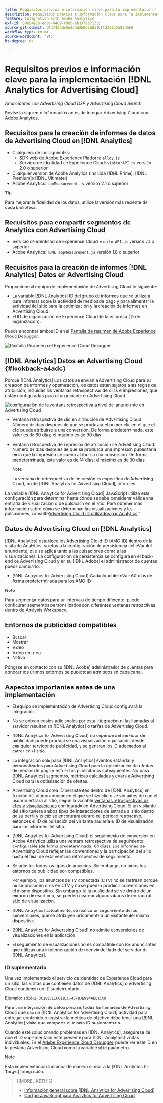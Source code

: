 ```yaml
---
title: Requisitos previos e información clave para la implementación [!DNL Analytics for Advertising Cloud]
description: Requisitos previos e información clave para la implementación [!DNL Analytics for Advertising Cloud]
feature: Integration with Adobe Analytics
exl-id: 08e54e2b-ed9b-4489-8de5-ab1379b7133c
source-git-commit: d4d743ade0e2dad2b967b8316ff2261d0a82d5b0
workflow-type: tm+mt
source-wordcount: '845'
ht-degree: 0%

---
```


# Requisitos previos e información clave para la implementación [!DNL Analytics for Advertising Cloud]

*Anunciantes con Advertising Cloud DSP y Advertising Cloud Search*

Revise la siguiente información antes de integrar Advertising Cloud con Adobe Analytics.

## Requisitos para la creación de informes de datos de Advertising Cloud en [!DNL Analytics]

* Cualquiera de los siguientes:
   * SDK web de Adobe Experience Platform: `alloy.js`
   * Servicio de identidad de Experience Cloud: `visitorAPI.js` versión 2.0 o superior
* Cualquier versión de Adobe Analytics (incluida [!DNL Prime], [!DNL Premium]o [!DNL Ultimate])
* Adobe Analytics: `appMeasurement.js` versión 2.1 o superior

>[!TIP]
>
>Para mejorar la fidelidad de los datos, utilice la versión más reciente de cada biblioteca.

## Requisitos para compartir segmentos de Analytics con Advertising Cloud

* Servicio de identidad de Experience Cloud: `visitorAPI.js` versión 2.1 o superior
* Adobe Analytics: `!DNL appMeasurement.js` versión 1.8 o superior

## Requisitos para la creación de informes [!DNL Analytics] Datos en Advertising Cloud

Proporcione al equipo de implementación de Advertising Cloud lo siguiente:

* La variable [!DNL Analytics] ID del grupo de informes que se utilizará para informar sobre la actividad de medios de pago y para alimentar la actividad del sitio para la optimización y la creación de informes en Advertising Cloud
* El ID de organización de Experience Cloud de la empresa (ID de organización).

Puede encontrar ambos ID en el [Pantalla de resumen de Adobe Experience Cloud Debugger](https://experienceleague.adobe.com/docs/debugger/using/run-debugger.html).

![Pantalla Resumen del Experience Cloud Debugger](/help/integrations/assets/a4adc-debugger-summary.png)

## [!DNL Analytics] Datos en Advertising Cloud {#lookback-a4adc}

Porque [!DNL Analytics] Los datos se envían a Advertising Cloud para su creación de informes y optimización, los datos están sujetos a las reglas de atribución, incluidas las ventanas retrospectivas de clics e impresiones, que están configuradas para el anunciante en Advertising Cloud.

![configuración de la ventana retrospectiva a nivel del anunciante en Advertising Cloud](/help/integrations/assets/a4adc-lookbacks.png)

* Ventana retrospectiva de clic en atribución de Advertising Cloud: Número de días después de que se produzca el primer clic en el que el clic puede atribuirse a una conversión. De forma predeterminada, este valor es de 60 días; el máximo es de 90 días
* Ventana retrospectiva de impresión de atribución de Advertising Cloud: Número de días después de que se produzca una impresión publicitaria en la que la impresión se pueda atribuir a una conversión. De forma predeterminada, este valor es de 14 días; el máximo es de 30 días

   >[!NOTE]
   >
   > La ventana de retrospectiva de impresión es específica de Advertising Cloud, no de [!DNL Analytics for Advertising Cloud], informes.

La variable [!DNL Analytics for Advertising Cloud] JavaScript utiliza esta configuración para determinar hasta dónde se debe considerar válida una entrada de visualización o de pulsación en el sitio. Para obtener más información sobre cómo se determinan las visualizaciones y las pulsaciones, consulte[Advertising Cloud ID utilizados por Analytics](ids.md).&quot;

## Datos de Advertising Cloud en [!DNL Analytics]

[!DNL Analytics] establece los Advertising Cloud ID (AMO ID) dentro de la visita de Analytics, sujetos a la configuración de persistencia del eVar del anunciante, que se aplica tanto a las pulsaciones como a las visualizaciones. La configuración de persistencia se configura en el back-end de Advertising Cloud y en su [!DNL Adobe] el administrador de cuentas puede cambiarlo.

* [!DNL Analytics for Advertising Cloud] Caducidad del eVar: 60 días de forma predeterminada para los AMO ID

>[!NOTE]
>
>Para segmentar datos para un intervalo de tiempo diferente, puede [configurar segmentos personalizados](https://experienceleague.adobe.com/docs/analytics/components/segmentation/segmentation-workflow/seg-build.html) con diferentes ventanas retroactivas dentro de Analysis Workspace.

## Entornos de publicidad compatibles

* Buscar
* Mostrar
* Vídeo
* Vídeo en línea
* Nativo

Póngase en contacto con su [!DNL Adobe] administrador de cuentas para conocer los últimos entornos de publicidad admitidos en cada canal.

## Aspectos importantes antes de una implementación

* El equipo de implementación de Advertising Cloud configurará la integración.

* No se cobran costes adicionales por esta integración ni las llamadas al servidor resultan en [!DNL Analytics] o tarifas de Advertising Cloud.

* [!DNL Analytics for Advertising Cloud] no depende del servidor de publicidad: puede producirse una visualización o pulsación desde cualquier servidor de publicidad, y se generan los ID adecuados al entrar en el sitio.

* La integración solo pasa [!DNL Analytics] eventos estándar y personalizados para Advertising Cloud para la optimización de ofertas de medios de pago y esfuerzos publicitarios subsiguientes. No pasa [!DNL Analytics] segmentos, métricas calculadas y eVars a Advertising Cloud para la optimización de ofertas.

* Advertising Cloud crea ID persistentes dentro de [!DNL Analytics] en función del último anuncio en el que se hizo clic o se vio antes de que el usuario entrara al sitio, según la variable [ventanas retrospectivas de clics y visualizaciones](#lookback-a4adc) configurado en Advertising Cloud. Si un visitante del sitio tuviera ambos tipos de interacciones de entrada al sitio dentro de su perfil y el clic se encontrara dentro del período retroactivo, entonces el ID de pulsación del visitante anularía el ID de visualización para los informes del sitio.

* [!DNL Analytics for Advertising Cloud] el seguimiento de conversión en Adobe Analytics utiliza una ventana retrospectiva de seguimiento configurable (de forma predeterminada, 60 días). Los informes de Advertising Cloud reflejan las conversiones y la participación del sitio hasta el final de esta ventana retrospectiva de seguimiento.

* Se admiten todos los tipos de anuncios. Sin embargo, no todos los entornos de publicidad son compatibles.

   Por ejemplo, los anuncios de TV conectada (CTV) no se rastrean porque no se producen clics en CTV y no se pueden producir conversiones en el mismo dispositivo. Sin embargo, si la publicidad se ve dentro de un entorno de escritorio, se pueden rastrear algunos datos de entrada al sitio de visualización.

* [!DNL Analytics] actualmente, se realiza un seguimiento de las conversiones, que se atribuyen únicamente a un visitante del mismo dispositivo.

* [!DNL Analytics for Advertising Cloud] no admite conversiones de visualizaciones en la aplicación.

* El seguimiento de visualizaciones no es compatible con los anunciantes que utilizan una implementación de reenvío del lado del servidor de [!DNL Analytics].

### ID suplementario

Una vez implementado el servicio de identidad de Experience Cloud para un sitio, las visitas que contienen datos de [!DNL Analytics] o Advertising Cloud contienen un ID suplementario.

Ejemplo: `sdid=2F3C18E511F618CC-45F83E994AEE93A0`

Para una integración de datos precisa, todas las llamadas de Advertising Cloud que usa un [!DNL Analytics for Advertising Cloud] actividad para entregar contenido o registrar la métrica de objetivo debe tener una [!DNL Analytics] visita que comparte el mismo ID suplementario.

Cuando esté solucionando problemas en [!DNL Analytics], asegúrese de que el ID suplementario esté presente para [!DNL Analytics] visitas individuales. En el [Adobe Experience Cloud Debugger](https://experienceleague.adobe.com/docs/debugger/using/experience-cloud-debugger.html), puede ver este ID en la pestaña Advertising Cloud como la variable `sdid` parámetro.

>[!NOTE]
>
> Esta implementación funciona de manera similar a la [!DNL Analytics for Target] integración.

>[!MORELIKETHIS]
>
>* [Información general sobre [!DNL Analytics for Advertising Cloud]](overview.md)
>* [Código JavaScript para Analytics for Advertising Cloud](/help/integrations/analytics/javascript.md)

